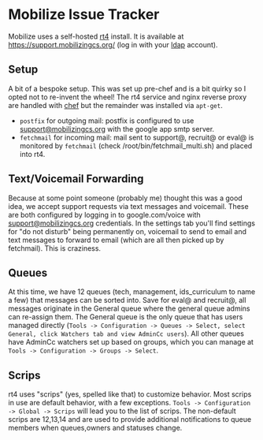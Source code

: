 Mobilize Issue Tracker
=======

Mobilize uses a self-hosted [rt4](https://www.bestpractical.com/rt/) install. It is available at https://support.mobilizingcs.org/ (log in with your [ldap](ldap.md) account).

Setup
----------

A bit of a bespoke setup. This was set up pre-chef and is a bit quirky so I opted not to re-invent the wheel! The rt4 service and nginx reverse proxy are handled with [chef](https://github.com/mobilizingcs-ops/chef-cens-rt4) but the remainder was installed via `apt-get`.

  * `postfix` for outgoing mail: postfix is configured to use support@mobilizingcs.org with the google app smtp server.
  * `fetchmail` for incoming mail: mail sent to support@, recruit@ or eval@ is monitored by `fetchmail` (check /root/bin/fetchmail_multi.sh) and placed into rt4.

Text/Voicemail Forwarding
-------------------------

Because at some point someone (probably me) thought this was a good idea, we accept support requests via text messages and voicemail.  These are both configured by logging in to google.com/voice with support@mobilizingcs.org credentials. In the settings tab you'll find settings for "do not disturb" being permanently on, voicemail to send to email and text messages to forward to email (which are all then picked up by fetchmail). This is craziness.

Queues
-------

At this time, we have 12 queues (tech, management, ids_curriculum to name a few) that messages can be sorted into.  Save for eval@ and recruit@, all messages originate in the General queue where the general queue admins can re-assign them. The General queue is the only queue that has users managed directly (`Tools -> Configuration -> Queues -> Select, select General, click Watchers tab and view AdminCc users`). All other queues have AdminCc watchers set up based on groups, which you can manage at `Tools -> Configuration -> Groups -> Select`.

Scrips
-------

rt4 uses "scrips" (yes, spelled like that) to customize behavior. Most scrips in use are default behavior, with a few exceptions.  `Tools -> Configuration -> Global -> Scrips` will lead you to the list of scrips.  The non-default scrips are 12,13,14 and are used to provide additional notifications to queue members when queues,owners and statuses change.